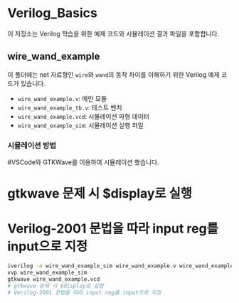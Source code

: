 # Verilog_Basics

이 저장소는 Verilog 학습을 위한 예제 코드와 시뮬레이션 결과 파일을 포함합니다.

## wire_wand_example

이 폴더에는 net 자료형인 `wire`와 `wand`의 동작 차이를 이해하기 위한 Verilog 예제 코드가 있습니다.
- `wire_wand_example.v`: 메인 모듈
- `wire_wand_example_tb.v`: 테스트 벤치
- `wire_wand_example.vcd`: 시뮬레이션 파형 데이터
- `wire_wand_example_sim`: 시뮬레이션 실행 파일

### 시뮬레이션 방법
#VSCode와 GTKWave를 이용하여 시뮬레이션 했습니다.
# gtkwave 문제 시 $display로 실행
# Verilog-2001 문법을 따라 input reg를 input으로 지정
```bash
iverilog -o wire_wand_example_sim wire_wand_example.v wire_wand_example_tb.v
vvp wire_wand_example_sim
gtkwave wire_wand_example.vcd
# gtkwave 문제 시 $display로 실행
# Verilog-2001 문법을 따라 input reg를 input으로 지정
